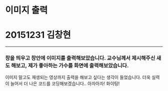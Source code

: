 # 이미지 출력
# 20151231 김창현
-----------------------
### 창을 띄우고 창안에 이미지를 출력해보았습니다. 교수님께서 제시해주신 새도 해보고, 제가 좋아하는 가수를 화면에 출력해보았습니다.
이미지 말고도 재생되는 영상까지 출력을 해보고 싶다는 생각이 들었습니다. 더욱 실력이 늘어서 더 나은 코드를 코딩해보겠습니다.. 아자아자! 화이팅!
